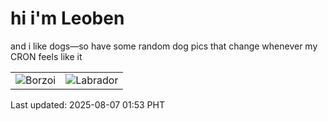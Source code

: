 # hi i'm Leoben

and i like dogs—so have some random dog pics that change whenever my CRON feels like it

|  |  |
|--------|----------|
| ![Borzoi](https://random-dog-vercel.vercel.app/api/random-borzoi?v=1754502804) | ![Labrador](https://random-dog-vercel.vercel.app/api/random-labrador?v=1754502804) |

Last updated: 2025-08-07 01:53 PHT
